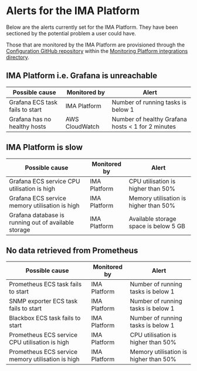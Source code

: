 # Alerts for the IMA Platform

Below are the alerts currently set for the IMA Platform. They have been
sectioned by the potential problem a user could have.

Those that are monitored by the IMA Platform are provisioned through the
[Configuration GitHub repository](https://github.com/ministryofjustice/staff-infrastructure-monitoring-datasource-config)
within the [Monitoring Platform integrations directory](https://github.com/ministryofjustice/staff-infrastructure-monitoring-datasource-config/tree/main/integrations/monitoring_platform).

## IMA Platform i.e. Grafana is unreachable

| Possible cause                  | Monitored by    | Alert                                             |
|---------------------------------|-----------------|---------------------------------------------------|
| Grafana ECS task fails to start | IMA Platform    | Number of running tasks is below 1                |
| Grafana has no healthy hosts    | AWS CloudWatch  | Number of healthy Grafana hosts < 1 for 2 minutes |

## IMA Platform is slow

| Possible cause                                       | Monitored by | Alert                                 |
|------------------------------------------------------|--------------|---------------------------------------|
| Grafana ECS service CPU utilisation is high          | IMA Platform | CPU utilisation is higher than 50%    |
| Grafana ECS service memory utilisation is high       | IMA Platform | Memory utilisation is higher than 50% |
| Grafana database is running out of available storage | IMA Platform | Available storage space is below 5 GB |

## No data retrieved from Prometheus

| Possible cause                                    | Monitored by | Alert                                 |
|---------------------------------------------------|--------------|---------------------------------------|
| Prometheus ECS task fails to start                | IMA Platform | Number of running tasks is below 1    |
| SNMP exporter ECS task fails to start             | IMA Platform | Number of running tasks is below 1    |
| Blackbox ECS task fails to start                  | IMA Platform | Number of running tasks is below 1    |
| Prometheus ECS service CPU utilisation is high    | IMA Platform | CPU utilisation is higher than 50%    |
| Prometheus ECS service memory utilisation is high | IMA Platform | Memory utilisation is higher than 50% |
